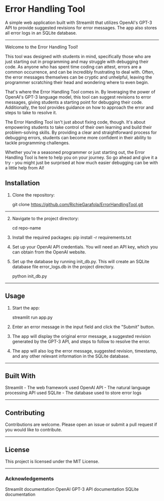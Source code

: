 # Error Handling Tool

A simple web application built with Streamlit that utilizes OpenAI's GPT-3 API to provide suggested revisions for error messages. The app also stores all error logs in an SQLite database.

---

Welcome to the Error Handling Tool!

This tool was designed with students in mind, specifically those who are just starting out in programming and may struggle with debugging their code. As anyone who has spent time coding can attest, errors are a common occurrence, and can be incredibly frustrating to deal with. Often, the error messages themselves can be cryptic and unhelpful, leaving the programmer scratching their head and wondering where to even begin.

That's where the Error Handling Tool comes in. By leveraging the power of OpenAI's GPT-3 language model, this tool can suggest revisions to error messages, giving students a starting point for debugging their code. Additionally, the tool provides guidance on how to approach the error and steps to take to resolve it.

The Error Handling Tool isn't just about fixing code, though. It's about empowering students to take control of their own learning and build their problem-solving skills. By providing a clear and straightforward process for debugging errors, students can become more confident in their ability to tackle programming challenges.

Whether you're a seasoned programmer or just starting out, the Error Handling Tool is here to help you on your journey. So go ahead and give it a try - you might just be surprised at how much easier debugging can be with a little help from AI!



## Installation
1. Clone the repository:

    git clone https://github.com/RichieGarafola/ErrorHandlingTool.git

---

2. Navigate to the project directory:

    cd repo-name
    
3. Install the required packages:
    pip install -r requirements.txt

4. Set up your OpenAI API credentials. You will need an API key, which you can obtain from the OpenAI website.

5. Set up the database by running init_db.py. This will create an SQLite database file error_logs.db in the project directory.

    python init_db.py

---

## Usage

1. Start the app:

    streamlit run app.py

2. Enter an error message in the input field and click the "Submit" button.

3. The app will display the original error message, a suggested revision generated by the GPT-3 API, and steps to follow to resolve the error.

4. The app will also log the error message, suggested revision, timestamp, and any other relevant information in the SQLite database.

---

## Built With
Streamlit - The web framework used
OpenAI API - The natural language processing API used
SQLite - The database used to store error logs

---

## Contributing
Contributions are welcome. Please open an issue or submit a pull request if you would like to contribute.

---

## License
This project is licensed under the MIT License.

---

### Acknowledgements
Streamlit documentation
OpenAI GPT-3 API documentation
SQLite documentation
